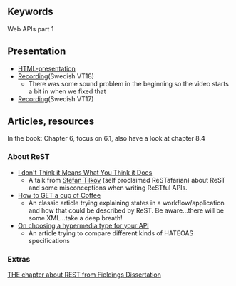 ## Keywords
Web APIs part 1

## Presentation
- [HTML-presentation](https://rawgit.com/1dv527/syllabus/master/lectures/02/index.html#/)
- [Recording](https://youtu.be/tLr2isWaVig?t=888)(Swedish VT18)
  - There was some sound problem in the beginning so the video starts a bit in when we fixed that
- [Recording](https://youtu.be/jd3Q3FDtKAw?t=821)(Swedish VT17)

## Articles, resources
In the book: Chapter 6, focus on 6.1, also have a look at chapter 8.4

### About ReST
- [I don't Think it Means What You Think it Does](https://www.youtube.com/watch?v=pspy1H6A3FM)
  - A talk from [Stefan Tilkov](https://www.innoq.com/blog/st/) (self proclaimed ReSTafarian) about ReST and some misconceptions when writing ReSTful APIs.
- [How to GET a cup of Coffee](https://www.infoq.com/articles/webber-rest-workflow)
  - An classic article trying explaining states in a workflow/application and how that could be described by ReST. Be aware...there will be some XML...take a deep breath!
- [On choosing a hypermedia type for your API](https://sookocheff.com/post/api/on-choosing-a-hypermedia-format/)
  - An article trying to compare different kinds of HATEOAS specifications

### Extras
[THE chapter about REST from Fieldings Dissertation](https://www.ics.uci.edu/~fielding/pubs/dissertation/rest_arch_style.htm)
